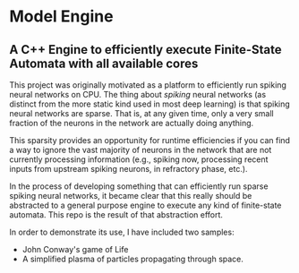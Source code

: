 # Model Engine
## A C++ Engine to efficiently execute Finite-State Automata with all available cores

This project was originally motivated as a platform to efficiently run spiking neural
networks on CPU.  The thing about  *spiking* neural networks (as distinct from the
more static kind used in most deep learning) is that spiking neural networks are sparse.
That is, at any given time, only a very small fraction of the neurons in the network
are actually doing anything.

This sparsity provides an opportunity for runtime efficiencies if you can find a way
to ignore the vast majority of neurons in the network that are not currently processing
information (e.g., spiking now, processing recent inputs from upstream spiking neurons,
in refractory phase, etc.).

In the process of developing something that can efficiently run sparse spiking neural
networks, it became clear that this really should be abstracted to a general purpose
engine to execute any kind of finite-state automata.  This repo is the result of that
abstraction effort.

In order to demonstrate its use, I have included two samples:
- John Conway's game of Life
- A simplified plasma of particles propagating through space.


